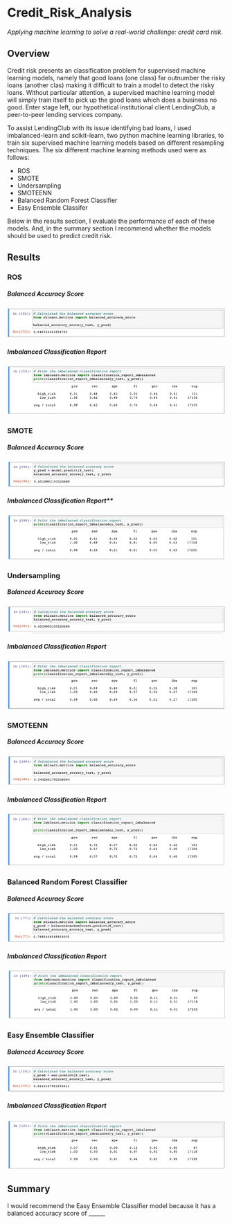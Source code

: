 # Credit_Risk_Analysis
_Applying machine learning to solve a real-world challenge: credit card risk._


## Overview
Credit risk presents an classification problem for supervised machine learning models, namely that good loans (one class) far outnumber the risky loans (another clas) making it difficult to train a model to detect the risky loans. Without particular attention, a supervised machine learning model will simply train itself to pick up the good loans which does a business no good. Enter stage left, our hypothetical institutional client LendingClub, a peer-to-peer lending services company.  

To assist LendingClub with its issue identifying bad loans, I used imbalanced-learn and scikit-learn, two python machine learning libraries, to train six supervised machine learning models based on different resampling techniques. The six different machine learning methods used were as follows: 
- ROS
- SMOTE
- Undersampling
- SMOTEENN
- Balanced Random Forest Classifier
- Easy Ensemble Classifer

Below in the results section, I evaluate the performance of each of these models. And, in the summary section I recommend whether the models should be used to predict credit risk.

## Results

### ROS
##### Balanced Accuracy Score
![](/images/ROS_balanced_accuracy_score.png)

##### Imbalanced Classification Report
![](/images/ROS_classification_report_imbalanced.png)

### SMOTE
##### Balanced Accuracy Score
![](/images/SMOTE_balanced_accuracy_score.png)

##### Imbalanced Classification Report**
![](/images/SMOTE_classification_report_imbalanced.png)

### Undersampling
##### Balanced Accuracy Score
![](/images/Undersampling_balanced_accuracy_score.png)

##### Imbalanced Classification Report
![](/images/Undersampling_classification_report_imbalanced.png)

### SMOTEENN
##### Balanced Accuracy Score
![](/images/SMOTEENN_balanced_accuracy_score.png)

##### Imbalanced Classification Report
![](/images/SMOTEENN_classification_report_imbalanced.png)

### Balanced Random Forest Classifier
##### Balanced Accuracy Score
![](/images/BalancedRandomForestClassifier_balanced_accuracy_score.png)

##### Imbalanced Classification Report
![](/images/BalancedRandomForestClassifier_classification_report_imbalanced.png)

### Easy Ensemble Classifier
##### Balanced Accuracy Score
![](/images/EasyEnsembleClassifier_balanced_accuracy_score.png)

##### Imbalanced Classification Report
![](/images/EasyEnsembleClassifier_classification_report_imbalanced.png)

## Summary
I would recommend the Easy Ensemble Classifier model because it has a balanced accuracy score of ______
